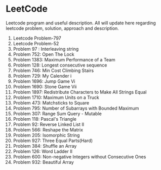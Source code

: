 # LeetCode
Leetcode program and useful description. All will update here regarding leetcode problem, solution, approach and description.

1. Leetcode Problem-797
2. Leetcode Problem-52
3. Problem 97 : Interleaving string
4. Problem 752: Open The Lock
5. Problem 1383: Maximum Performance of a Team
6. Problem 128: Longest consecutive sequence
7. Problem 746: Min Cost Climbing Stairs
8. Problem 729: My Calender i
9. Problem 1696: Jump Game Vi
10. Problem 1690: Stone Game Vii
11. Problem 1897: Redistribute Characters to Make All Strings Equal
12. Problem 1710: Maximum Units on a Truck
13. Problem 473: Matchsticks to Square
14. Problem 795: Number of Subarrays with Bounded Maximum
15. Problem 307: Range Sum Query - Mutable
16. Problem 118: Pascal's Triangle
17. Problem 92: Reverse Linked List II
18. Problem 566: Reshape the Matrix
19. Problem 205: Isomorphic String
20. Problem 927: Three Equal Parts(Hard)
21. Problem 384: Shuffle an Array
22. Problem 126: Word Ladder II
22. Problem 600: Non-negative Integers without Consecutive Ones
23. Problem 932: Beautiful Array